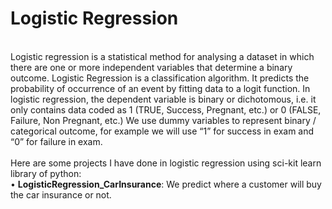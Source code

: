 # Logistic Regression
</br> Logistic regression is a statistical method for analysing a dataset in which there are one or more independent variables that determine a binary outcome. Logistic Regression is a classification algorithm.
It predicts the probability of occurrence of an event by fitting data to a logit function. In logistic regression, the dependent variable is binary or dichotomous, i.e. it only contains data coded as 1 (TRUE, Success, Pregnant, etc.) or 0 (FALSE, Failure, Non Pregnant, etc.) We use dummy variables to represent binary / categorical outcome, for example we will use “1” for success in exam and “0” for failure in exam. 
</br></br> Here are some projects I have done in logistic regression using sci-kit learn library of python:
</br>
• **LogisticRegression_CarInsurance**: We predict where a customer will buy the car insurance or not. 
